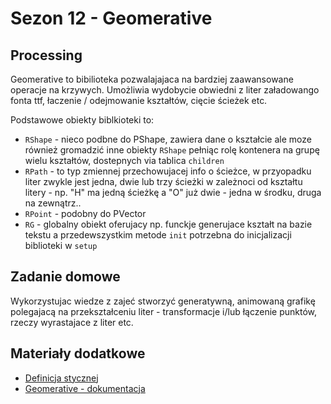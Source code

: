 # Sezon 12 - Geomerative

## Processing

Geomerative to bibilioteka pozwalajajaca na bardziej zaawansowane operacje na krzywych. Umożliwia wydobycie obwiedni z liter załadowango fonta ttf, łaczenie / odejmowanie kształtów, cięcie ścieżek etc.

Podstawowe obiekty biblkioteki to:

- `RShape` - nieco podbne do PShape, zawiera dane o kształcie ale moze również gromadzić inne obiekty `RShape` pełniąc rolę kontenera na grupę wielu kształtów, dostepnych via tablica `children`
- `RPath` - to typ zmiennej przechowujacej info o ścieżce, w przyopadku liter zwykle jest jedna, dwie lub trzy ścieżki w zależnoci od kształtu litery - np. "H" ma jedną ścieżkę a "O" już dwie - jedna w środku, druga na zewnątrz..
- `RPoint` - podobny do PVector
- `RG` - globalny obiekt oferujacy np. funckje generujace kształt na bazie tekstu a przedewszystkim metode `init` potrzebna do inicjalizacji biblioteki w `setup`

## Zadanie domowe

Wykorzystujac wiedze z zajeć stworzyć generatywną, animowaną grafikę polegajacą na przekształceniu liter - transformacje i/lub łączenie punktów, rzeczy wyrastajace z liter etc.

## Materiały dodatkowe

- [Definicja stycznej](https://pl.wikipedia.org/wiki/Styczna)
- [Geomerative - dokumentacja](http://www.ricardmarxer.com/geomerative/documentation/index.html)

